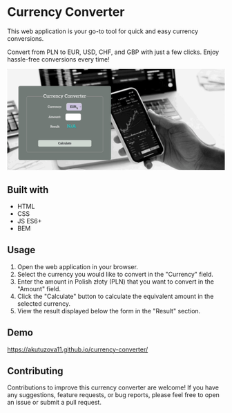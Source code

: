 
# Currency Converter

This web application is your go-to tool for quick and easy currency conversions. 

Convert from PLN to EUR, USD, CHF, and GBP with just a few clicks. Enjoy hassle-free conversions every time!

![](https://github.com/akutuzova11/Currency-converter/blob/main/gif%20for%20readme.gif)

## Built with

  - HTML
  - CSS
  - JS ES6+
  - BEM

## Usage

1. Open the web application in your browser.
2. Select the currency you would like to convert in the "Currency" field.
3. Enter the amount in Polish złoty (PLN) that you want to convert in the "Amount" field.
4. Click the "Calculate" button to calculate the equivalent amount in the selected currency.
5. View the result displayed below the form in the "Result" section.

## Demo

https://akutuzova11.github.io/currency-converter/

## Contributing

Contributions to improve this currency converter are welcome! 
If you have any suggestions, feature requests, or bug reports, please feel free to open an issue or submit a pull request.





